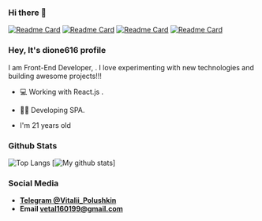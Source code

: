 ### Hi there 👋

<!--
**dione616/dione616** is a ✨ _special_ ✨ repository because its `README.md` (this file) appears on your GitHub profile.
[![ReadMe Card](https://github-readme-stats.vercel.app/api/pin/?username=anuraghazra&repo=github-readme-stats)](https://github.com/anuraghazra/github-readme-stats)

Here are some ideas to get you started:

- 🔭 I’m currently working on ...
- 🌱 I’m currently learning ...
- 👯 I’m looking to collaborate on ...
- 🤔 I’m looking for help with ...
- 💬 Ask me about ...
- 📫 How to reach me: ...
- 😄 Pronouns: ...
- ⚡ Fun fact: ...
-->
[![Readme Card](https://github-readme-stats.vercel.app/api/pin/?username=dione616&repo=thapp-MERN-with-TS-and-Apollo&cache_seconds=86400&theme=synthwave)](https://github.com/dione616/thapp-MERN-with-TS-and-Apollo)
[![Readme Card](https://github-readme-stats.vercel.app/api/pin/?username=dione616&repo=SocialNetwork-React-Redux&cache_seconds=86400&theme=radical)](https://github.com/dione616/SocialNetwork-React-Redux)
[![Readme Card](https://github-readme-stats.vercel.app/api/pin/?username=dione616&repo=FootballApp-with-Stripe-payment&cache_seconds=86400&theme=omni)](https://github.com/dione616/FootballApp-with-Stripe-payment)
[![Readme Card](https://github-readme-stats.vercel.app/api/pin/?username=dione616&repo=Pizza-React-Redux-NextJS&cache_seconds=86400&theme=jolly)](https://github.com/dione616/Pizza-React-Redux-NextJS)



### Hey, It's dione616 profile



I am Front-End Developer, . I love experimenting with new technologies and building awesome projects!!!

- 💻 Working with React.js .

- 👨‍💻 Developing SPA.



 
 <!--### Some interesting facts about me!

  - In mean time, I teach students how to write a code, you can check those are on **[My Facebook](https://www.facebook.com/apiphoom.chuenchompoo.1)**.

  - While Coding, Listening Music and developing useful code. ⭐️

  - Reading Novels, Action and Adventure, Autobiography & Biography, Comics, Detective and Mystery, Fantasy, Historical Fiction, Romance, Sci-Fi, History books(I sometimes watch Japan Anime 🇯🇵 ).

  - Learning Business and getting knowledge about Business Administration Methods is My Night Job.
  -->
  - I'm 21 years old
  
  ### Github Stats
![Top Langs](https://github-readme-stats.vercel.app/api/top-langs/?username=dione616&show_icons=true,prs&cache_seconds=86400&theme=jolly)
[![My github stats](https://github-readme-stats.vercel.app/api?username=dione616&show_icons=true,prs&cache_seconds=86400&theme=jolly)]
### Social Media

- **[Telegram @Vitalii_Polushkin](https://t.me/Vitalii_Polushkin)**
- **Email vetal160199@gmail.com**






